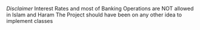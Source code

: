 *Disclaimer*
Interest Rates and most of Banking Operations are NOT allowed in Islam and Haram
The Project should have been on any other idea to implement classes
